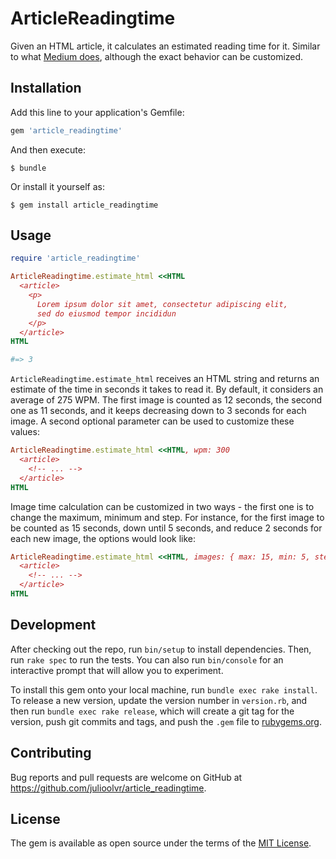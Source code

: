 # ArticleReadingtime

Given an HTML article, it calculates an estimated reading time for it. Similar to what [Medium does](https://help.medium.com/hc/en-us/articles/214991667-Read-time), although the exact behavior can be customized.

## Installation

Add this line to your application's Gemfile:

```ruby
gem 'article_readingtime'
```

And then execute:

    $ bundle

Or install it yourself as:

    $ gem install article_readingtime

## Usage

```ruby
require 'article_readingtime'

ArticleReadingtime.estimate_html <<HTML
  <article>
    <p>
      Lorem ipsum dolor sit amet, consectetur adipiscing elit,
      sed do eiusmod tempor incididun
    </p>
  </article>
HTML

#=> 3
```

`ArticleReadingtime.estimate_html` receives an HTML string and returns an estimate of the time in seconds it takes to read it. By default, it considers an average of 275 WPM. The first image is counted as 12 seconds, the second one as 11 seconds, and it keeps decreasing down to 3 seconds for each image. A second optional parameter can be used to customize these values:

```ruby
ArticleReadingtime.estimate_html <<HTML, wpm: 300
  <article>
    <!-- ... -->
  </article>
HTML
```

Image time calculation can be customized in two ways - the first one is to change the maximum, minimum and step. For instance, for the first image to be counted as 15 seconds, down until 5 seconds, and reduce 2 seconds for each new image, the options would look like:

```ruby
ArticleReadingtime.estimate_html <<HTML, images: { max: 15, min: 5, step: 2 }
  <article>
    <!-- ... -->
  </article>
HTML
```

## Development

After checking out the repo, run `bin/setup` to install dependencies. Then, run `rake spec` to run the tests. You can also run `bin/console` for an interactive prompt that will allow you to experiment.

To install this gem onto your local machine, run `bundle exec rake install`. To release a new version, update the version number in `version.rb`, and then run `bundle exec rake release`, which will create a git tag for the version, push git commits and tags, and push the `.gem` file to [rubygems.org](https://rubygems.org).

## Contributing

Bug reports and pull requests are welcome on GitHub at https://github.com/julioolvr/article_readingtime.


## License

The gem is available as open source under the terms of the [MIT License](http://opensource.org/licenses/MIT).
